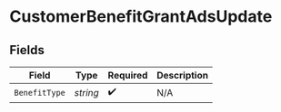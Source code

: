 # CustomerBenefitGrantAdsUpdate


## Fields

| Field              | Type               | Required           | Description        |
| ------------------ | ------------------ | ------------------ | ------------------ |
| `BenefitType`      | *string*           | :heavy_check_mark: | N/A                |